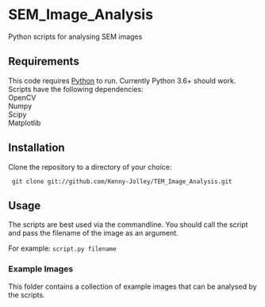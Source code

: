 # SEM_Image_Analysis
Python scripts for analysing SEM images


## Requirements

This code requires [Python](http://www.python.org) to run. Currently Python 3.6+ should work. 
Scripts have the following dependencies:  
OpenCV  
Numpy  
Scipy  
Matplotlib  


## Installation

Clone the repository to a directory of your choice:
~~~
 git clone git://github.com/Kenny-Jolley/TEM_Image_Analysis.git
~~~


## Usage

The scripts are best used via the commandline.  You should call the script and pass the filename of the image as an argument.

For example:
`script.py filename`  


### Example Images

This folder contains a collection of example images that can be analysed by the scripts.



